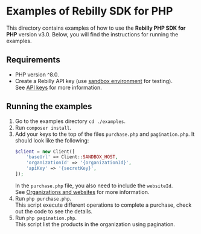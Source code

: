 # Examples of Rebilly SDK for PHP

This directory contains examples of how to use the **Rebilly PHP SDK for PHP** version v3.0. Below, you will find the instructions for running the examples.

## Requirements

- PHP version ^8.0.
- Create a Rebilly API key (use [sandbox environment](https://www.rebilly.com/docs/tutorials/environments/#sandbox-environment) for testing).  
  See [API keys](https://www.rebilly.com/docs/dev-docs/api-keys/) for more information.

## Running the examples

1. Go to the examples directory `cd ./examples`.
1. Run `composer install`.
1. Add your keys to the top of the files `purchase.php` and `pagination.php`. It should look like the following:
    ```php
    $client = new Client([
        'baseUrl' => Client::SANDBOX_HOST,
        'organizationId' => '{organizationId}',
        'apiKey' => '{secretKey}',
    ]);
    ```
    In the `purchase.php` file, you also need to include the `websiteId`.  
    See [Organizations and websites](https://www.rebilly.com/docs/dev-docs/organizations-and-websites/#websites) for more information.
1. Run `php purchase.php`.   
   This script execute different operations to complete a purchase, check out the code to see the details.
1. Run `php pagination.php`.   
   This script list the products in the organization using pagination. 
